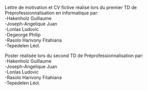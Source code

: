 Lettre de motivation et CV fictive réalisé lors du premier 
TD de Préprofessionnalisation en informatique par:\
-Hakenholz Guillaume\
-Joseph-Angelique Juan\
-Lonlas Ludovic\
-Degeorge Philip\
-Rasolo Harivony Fitahiana\
-Tepedelen Léo\


Poster réalisée lors du second TD de Préprofessionnalisation par:\
-Hakenholz Guillaume\
-Joseph-Angelique Juan\
-Lonlas Ludovic\
-Rasolo Harivony Fitahiana\
-Tepedelen Léo\

